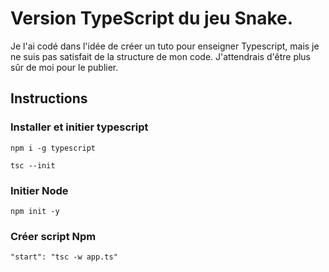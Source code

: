 # Version TypeScript du jeu Snake.

Je l'ai codé dans l'idée de créer un tuto pour enseigner Typescript, mais je ne suis pas satisfait de la structure de mon code. J'attendrais d'être plus sûr de moi pour le publier.


## Instructions
### Installer et initier typescript
```
npm i -g typescript
``` 
```
tsc --init
``` 
### Initier Node
```
npm init -y
```

### Créer script Npm
```
"start": "tsc -w app.ts"
```